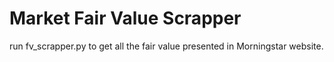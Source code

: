 # Market Fair Value Scrapper

run fv_scrapper.py to get all the fair value presented in Morningstar website.
